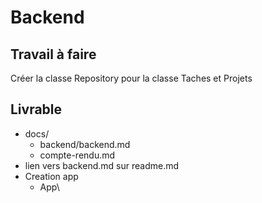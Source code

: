# Backend

## Travail à faire

Créer la classe Repository pour la classe Taches et Projets

## Livrable
- docs/
    - backend/backend.md
    - compte-rendu.md
- lien vers backend.md sur readme.md 
- Creation app
  - App\
